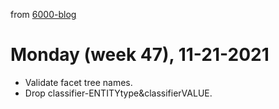 from [6000-blog](../../../6000-blog.md)
# Monday (week 47), 11-21-2021

- Validate facet tree names.
- Drop classifier-ENTITYtype&classifierVALUE.